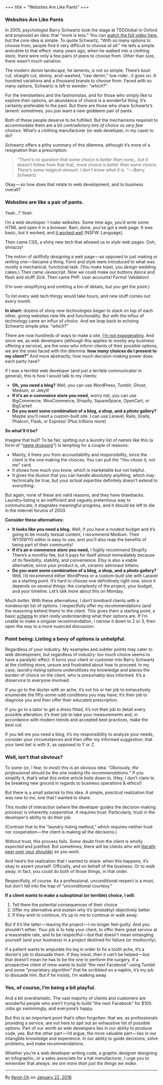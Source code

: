 +++
title = "Websites Are Like Pants"
+++

### Websites Are Like Pants

In 2005, psychologist Barry Schwartz took the stage at TEDGlobal in Oxford and proposed an idea: that “more is less.” You can [watch the full video here](https://www.ted.com/talks/barry_schwartz_on_the_paradox_of_choice?language=en), but the core idea is simple. To quote Schwartz, “With so many options to choose from, people find it very difficult to choose _at all_.” He tells a simple anecdote to that effect: many years ago, when he walked into a clothing store, there were only a few pairs of jeans to choose from. Other than size, there wasn’t much variation.

The modern denim landscape, he laments, is not so simple. There’s boot cut, straight cut, skinny, acid-washed, “raw denim,” low-rider…it goes on. A hundred variations and a thousand brands to choose from. Faced with so many options, Schwartz is left to wonder: “_which_?”

For the trendsetters and the fashionistas, and for those who simply like to explore their options, an abundance of choice is a wonderful thing. It’s certainly preferable to the past. But there are those who share Schwartz’s lament: sometimes, you just want a new goddamn pair of pants.

Both of these people deserve to be fulfilled. But the mechanisms required to accommodate them are a bit contradictory:_lots of choice_ vs _very few choices._ What’s a clothing manufacturer (or web developer, in my case) to do?

Schwartz offers a pithy summary of this dilemma, although it’s more of a resignation than a prescription:

> _“There’s no question that_ some choice _is better than_ none_, but it doesn’t follow from that that_ more choice _is better than_ some choice. _There’s some magical amount. I don’t know what it is. “ — Barry Schwartz_

Okay — so how does that relate to web development, and to business overall?

### Websites are like a pair of pants.

Yeah…? Yeah.

I’m a web developer. I make websites. Some time ago, you’d write some HTML and open it in a browser. Bam, done, you’ve got a web page. It was basic, but it worked, and [it worked well](http://motherfuckingwebsite.com/) [NSFW: Language].

Then came CSS, a shiny new tech that allowed us to _style_ web pages. Ooh, shnazzy!

The notion of skillfully _designing_ a web page — as opposed to just making or writing one — became a thing. Form and style were introduced to what was mostly a mechanical, functional task. (You _make_ toast, you _design_ wedding cakes.) Then came Javascript. Now we could make our buttons dance and flash and stuff! _Sick._ Then came PHP. User accounts! Forms! Validation!

(I’m over-simplifying and omitting a ton of details, but you get the point.)

To list every web tech thingy would take hours, and new stuff comes out every month.

**In short:** dozens of shiny new technologies began to stack on top of each other, giving websites new life and functionality. But with the influx of technology came an influx of _choice_. And we loop back to echoing Schwartz simple plea: “_which_?”

There are now hundreds of ways to make a site. [I’m not exaggerating](https://en.wikipedia.org/wiki/Comparison_of_web_frameworks). And since we, as web developers (although this applies to mostly any business offering a service), are the ones who inform clients of their possible options, _we_ are the ones faced with the dilemma: **how _many_ choices do I present to my client?”** And more abstractly, how much decision-making power does each party have?

If I was a terrible web developer (and just a terrible communicator in general), this is how I would talk to my clients:

*   **Oh, you need a blog?** Well, you can use WordPress, Tumblr, Ghost, Medium, or Jekyll!
*   **If it’s an e-commerce store you need,** worry not, you can use BigCommerce, WooCommerce, Shopify, SquareSpace, OpenCart, or BigCartel!
*   **Do you want some combination of a blog, a shop, and a photo gallery?** Maybe you’ll need a custom-built site. I can use Laravel, Rails, Grails, Phalcon, Flask, or Express! (Plus trillions more)

**So what’ll it be?**

Imagine that bull? To be fair, spitting out a laundry list of names like this (a form of “[name dropping](https://en.wikipedia.org/wiki/Name-dropping)”) is tempting for a couple of reasons:

*   Mainly, it frees you from accountability and responsibility, since the client is the one making the choices. You can pull the “_You chose it, not me_” card.
*   It shows how much you know, which is marketable but not helpful.
*   It gives the illusion that you can handle absolutely anything, which may technically be true, but your _actual expertise_ definitely doesn’t extend to _everything_.

But again, none of these are valid reasons, and they have drawbacks. Laundry-listing is an inefficient and vaguely pretentious way to communicate; it stagnates meaningful progress, and it should be left to die in the internet forums of 2003.

**Consider these alternatives:**

*   **It looks like you need a blog.** Well, if you have a modest budget and it’s going to be mostly textual content, I recommend Medium. Their WYSIWYG editor is easy to use, and you’ll also reap the benefits of being part of their community!
*   **If it’s an e-commerce store you need,** I highly recommend Shopify. There’s a monthly fee, but it pays for itself almost immediately because of its flexibility, stability, and convenience. Etsy is also a viable alternative, since your product is, uh, ceramic astronaut kittens.
*   **Do you want some combination of a blog, a shop, and a photo gallery?** Well, I’d recommend either WordPress or a custom-built site with Laravel as a starting point. It’s hard to choose one definitively right now, since it depends on several things: the complexity of the project, your budget, and your timeline. Let’s talk more about this on Monday.

_Much better._ With these alternatives, I don’t bombard clients with a nondescript list of options. I respectfully offer my recommendations (and the reasoning behind them) to the client. This gives them a starting point, a basic [schema](https://en.wikipedia.org/wiki/Schema_%28psychology%29) to start _really_ understanding what their options are. If I’m unable to make a singular recommendation, I narrow it down to 2 or 3, then open the way to a more nuanced discussion.

### Point being: Listing a bevy of options is unhelpful.

Regardless of your industry. My examples and subtler points may cater to web development, but regardless of industry: too much choice seems to have a paralytic effect. It turns your client or customer into Barry Schwartz at the clothing store, unsure and frustrated about how to proceed. In my case, laundry-listing options underutilizes my knowledge and places the burden of choice on the client, who is presumably less informed. It’s a disservice to everyone involved.

If you go to the doctor with an ache, it’s not his or her job to exhaustively enumerate the fifty-some-odd conditions you may have; it’s their job to diagnose you and then offer their educated prescription.

If you go to a tailor to get a dress fitted, it’s not their job to detail every possible alteration; it’s their job to take your measurements and, in accordance with modern trends and accepted best practices, make the best cut.

If you tell me you need a blog, it’s my responsibility to analyze your needs, consider your circumstances and then offer my informed suggestion: that your best bet is with X, as opposed to Y or Z.

### Well, isn’t that obvious?

To some (or, I fear, to _most_) this is an obvious idea: “_Obviously, the professional should be the one making the recommendations._” If you simplify it, that’s what this entire article boils down to. (Hey, I don’t claim to be breaking new ground in regards to business operations & ethics!)

But there is a small asterisk to this idea. A simple, _practical_ realization that was new _to me_, one that I wanted to share.

This model of interaction (where the developer guides the decision-making process) is inherently _cooperative_. It requires trust. Particularly, trust in the developer’s ability to do their job.

(Contrast that to the “laundry-listing method,” which requires neither trust nor cooperation — the client is making all the decisions.)

Without trust, this process fails. _Some_ doubt from the client is wholly expected and justified. But sometimes, there will be clients who will [literally peer over your shoulder](http://clientsfromhell.net/post/51653810298/i-had-a-client-standing-over-my-shoulder-watching) as you work.

And here’s the realization that I wanted to share: when this happens, it’s okay to assert yourself. Officially, and on behalf of the business. Or to walk away. In fact, you could do both of those things, in that order.

Respectfully, of course. As a professional, unconditional respect is a must, but don’t fall into the trap of “unconditional courtesy.”

**If a client wants to make a suboptimal (or terrible) choice, I will:**

1.  Tell them the potential consequences of their choice
2.  Offer my alternative and explain why it’s (probably) objectively better
3.  If they wish to continue, it’s up to me to continue or walk away.

But if it’s the latter — leaving the project — I no longer feel guilty. And you shouldn’t either. Your job is to help your client, to offer them great service at a reasonable rate, and to be respectful — but that doesn’t mean entangling yourself (and your business) in a project destined for failure (or mediocrity).

If a patient wants to amputate his leg in order to fix a tooth ache, it’s a doctor’s job to dissuade them. If they insist, then it can’t be helped — but that doesn’t mean he has to be the one to perform the surgery. If a prospective client of mine wants to build “the next Facebook” using Tumblr and some “proprietary algorithm” that he scribbled on a napkin, it’s my job to dissuade him. But if he insists, I’m walking away.

### Yes, of course, I’m being a bit playful.

And a bit overdramatic. The vast majority of clients and customers are wonderful people who aren’t trying to build “the next Facebook” for $100\. Jobs go swimmingly, and everyone’s happy.

But this is an important point that’s often forgotten: that we, as professionals providing a service, are not here to spit out an exhaustive list of possible options. Part of our worth as web developers lies in our ability to produce code, yes. But the other part — I’d argue, the more valuable part — lies in our intangible knowledge and experience. In our ability to guide decisions, solve problems, and make recommendations.

Whether you’re a web developer writing code, a graphic designer designing an infographic, or a sales associate for a hat manufacturer, I urge you to remember that always: _we are more than just the things we make._

---

By [Kevin Oh](https://medium.com/@aflashyrhetoric) on [<time class="dt-published" datetime="2016-01-22T17:17:37.072Z">January 22, 2016</time>](https://medium.com/p/13f4e608d199).